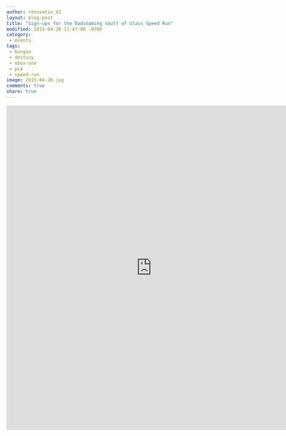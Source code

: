 ```yaml
---
author: renovatio_42
layout: blog-post
title: "Sign-ups for the DadsGaming Vault of Glass Speed Run"
modified: 2015-04-20 12:47:00 -0700
category:
 - events
tags:
 - bungie
 - destiny
 - xbox-one
 - ps4
 - speed-run
image: 2015-04-20.jpg
comments: true
share: true
---
```


<iframe src="https://docs.google.com/forms/d/1aB3348ElW9pz3t0ko9ZPKjmn0nto-nXxsI9PzTDwP30/viewform?embedded=true" width="760" height="850" frameborder="0" marginheight="0" marginwidth="0">Loading...</iframe>